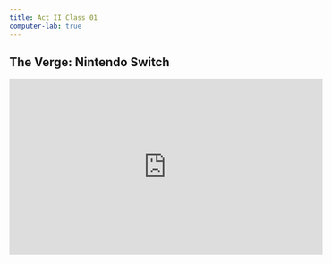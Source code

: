 ```yaml
---
title: Act II Class 01
computer-lab: true
---
```


## The Verge: Nintendo Switch

<iframe src="https://www.facebook.com/plugins/video.php?href=https%3A%2F%2Fwww.facebook.com%2Fverge%2Fvideos%2Fvb.193742123995472%2F1223013991068275%2F%3Ftype%3D3&show_text=0&width=560" width="560" height="315" style="border:none;overflow:hidden" scrolling="no" frameborder="0" allowTransparency="true" allowFullScreen="true"></iframe>

